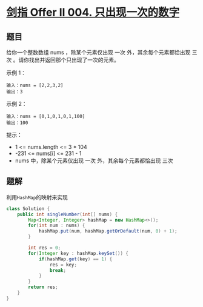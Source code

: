 # [剑指 Offer II 004. 只出现一次的数字 ](https://leetcode-cn.com/problems/WGki4K/)

## 题目

给你一个整数数组 nums ，除某个元素仅出现 一次 外，其余每个元素都恰出现 三次 。请你找出并返回那个只出现了一次的元素。

示例 1：

```
输入：nums = [2,2,3,2]
输出：3
```

示例 2：

```
输入：nums = [0,1,0,1,0,1,100]
输出：100
```


提示：

* 1 <= nums.length <= 3 * 104
* -231 <= nums[i] <= 231 - 1
* nums 中，除某个元素仅出现 一次 外，其余每个元素都恰出现 三次

## 题解

利用`HashMap`的映射来实现

```java
class Solution {
    public int singleNumber(int[] nums) {
        Map<Integer, Integer> hashMap = new HashMap<>();
        for(int num : nums) {
            hashMap.put(num, hashMap.getOrDefault(num, 0) + 1);
        }

        int res = 0;
        for(Integer key : hashMap.keySet()) {
            if(hashMap.get(key) == 1) {
                res = key;
                break;
            }
        }
        return res;
    }
}
```


